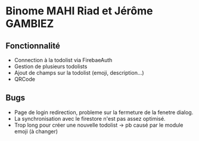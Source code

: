 # Binome MAHI Riad et Jérôme GAMBIEZ

## Fonctionnalité
- Connection à la todolist via FirebaeAuth
- Gestion de plusieurs todolists
- Ajout de champs sur la todolist (emoji, description...)
- QRCode


## Bugs
- Page de login redirection, probleme sur la fermeture de la fenetre dialog.
- La synchronisation avec le firestore n'est pas assez optimisé.
- Trop long pour créer une nouvelle todolist -> pb causé par le module emoji (à changer)

